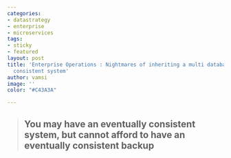 ```yaml
---
categories:
- datastrategy
- enterprise
- microservices
tags:
- sticky
- featured
layout: post
title: 'Enterprise Operations : Nightmares of inheriting a multi database eventually
  consistent system'
author: vamsi
image: ''
color: "#C43A3A"

---
```


> ## You may have an eventually consistent system, but cannot afford to have an eventually consistent backup